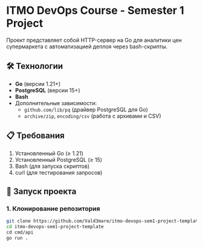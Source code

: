 # ITMO DevOps Course - Semester 1 Project

Проект представляет собой HTTP-сервер на Go для аналитики цен супермаркета с автоматизацией деплоя через bash-скрипты.

## 🛠 Технологии
- **Go** (версии 1.21+)
- **PostgreSQL** (версии 15+)
- **Bash**
- Дополнительные зависимости:
    - `github.com/lib/pq` (драйвер PostgreSQL для Go)
    - `archive/zip`, `encoding/csv` (работа с архивами и CSV)

## 📋 Требования
1. Установленный Go (≥ 1.21)
2. Установленный PostgreSQL (≥ 15)
3. Bash (для запуска скриптов)
4. curl (для тестирования запросов)

## 🚀 Запуск проекта

### 1. Клонирование репозитория
```bash
git clone https://github.com/Vald3mare/itmo-devops-sem1-project-template.git
cd itmo-devops-sem1-project-template
сd cmd/api
go run .